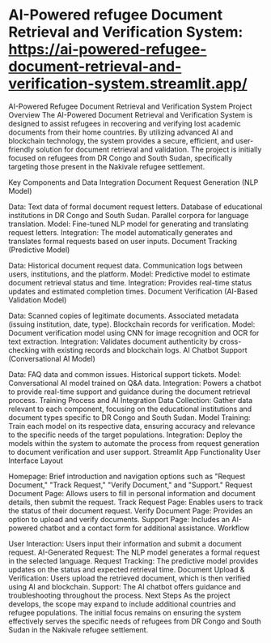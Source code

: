 # AI-Powered refugee Document Retrieval and Verification System:  https://ai-powered-refugee-document-retrieval-and-verification-system.streamlit.app/

AI-Powered Refugee Document Retrieval and Verification System
Project Overview
The AI-Powered Document Retrieval and Verification System is designed to assist refugees in recovering and verifying lost academic documents from their home countries. By utilizing advanced AI and blockchain technology, the system provides a secure, efficient, and user-friendly solution for document retrieval and validation. The project is initially focused on refugees from DR Congo and South Sudan, specifically targeting those present in the Nakivale refugee settlement.

Key Components and Data Integration
Document Request Generation (NLP Model)

Data:
Text data of formal document request letters.
Database of educational institutions in DR Congo and South Sudan.
Parallel corpora for language translation.
Model: Fine-tuned NLP model for generating and translating request letters.
Integration: The model automatically generates and translates formal requests based on user inputs.
Document Tracking (Predictive Model)

Data:
Historical document request data.
Communication logs between users, institutions, and the platform.
Model: Predictive model to estimate document retrieval status and time.
Integration: Provides real-time status updates and estimated completion times.
Document Verification (AI-Based Validation Model)

Data:
Scanned copies of legitimate documents.
Associated metadata (issuing institution, date, type).
Blockchain records for verification.
Model: Document verification model using CNN for image recognition and OCR for text extraction.
Integration: Validates document authenticity by cross-checking with existing records and blockchain logs.
AI Chatbot Support (Conversational AI Model)

Data:
FAQ data and common issues.
Historical support tickets.
Model: Conversational AI model trained on Q&A data.
Integration: Powers a chatbot to provide real-time support and guidance during the document retrieval process.
Training Process and AI Integration
Data Collection: Gather data relevant to each component, focusing on the educational institutions and document types specific to DR Congo and South Sudan.
Model Training: Train each model on its respective data, ensuring accuracy and relevance to the specific needs of the target populations.
Integration: Deploy the models within the system to automate the process from request generation to document verification and user support.
Streamlit App Functionality
User Interface Layout

Homepage: Brief introduction and navigation options such as "Request Document," "Track Request," "Verify Document," and "Support."
Request Document Page: Allows users to fill in personal information and document details, then submit the request.
Track Request Page: Enables users to track the status of their document request.
Verify Document Page: Provides an option to upload and verify documents.
Support Page: Includes an AI-powered chatbot and a contact form for additional assistance.
Workflow

User Interaction: Users input their information and submit a document request.
AI-Generated Request: The NLP model generates a formal request in the selected language.
Request Tracking: The predictive model provides updates on the status and expected retrieval time.
Document Upload & Verification: Users upload the retrieved document, which is then verified using AI and blockchain.
Support: The AI chatbot offers guidance and troubleshooting throughout the process.
Next Steps
As the project develops, the scope may expand to include additional countries and refugee populations. The initial focus remains on ensuring the system effectively serves the specific needs of refugees from DR Congo and South Sudan in the Nakivale refugee settlement.

